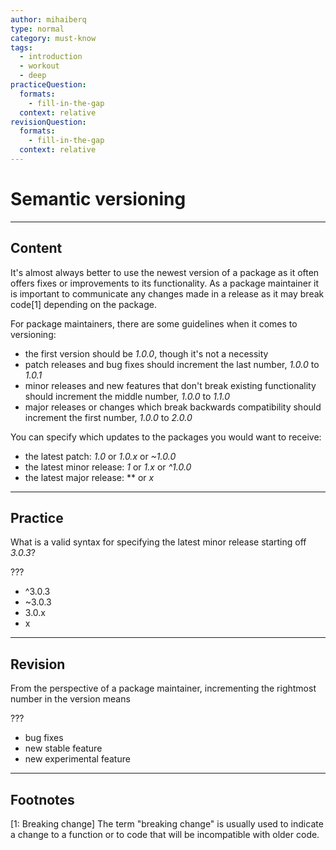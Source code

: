 ```yaml
---
author: mihaiberq
type: normal
category: must-know
tags:
  - introduction
  - workout
  - deep
practiceQuestion:
  formats:
    - fill-in-the-gap
  context: relative
revisionQuestion:
  formats:
    - fill-in-the-gap
  context: relative
---
```


# Semantic versioning


---

## Content

It's almost always better to use the newest version of a package as it often offers fixes or improvements to its functionality. As a package maintainer it is important to communicate any changes made in a release as it may break code[1] depending on the package.

For package maintainers, there are some guidelines when it comes to versioning:

- the first version should be *1.0.0*, though it's not a necessity
- patch releases and bug fixes should increment the last number, *1.0.0* to *1.0.1*
- minor releases and new features that don't break existing functionality should increment the middle number, *1.0.0* to *1.1.0*
- major releases or changes which break backwards compatibility should increment the first number, *1.0.0* to *2.0.0*

You can specify which updates to the packages you would want to receive:

- the latest patch: *1.0* or *1.0.x* or *~1.0.0*
- the latest minor release: *1* or *1.x* or *^1.0.0*
- the latest major release: ** or *x*


---

## Practice

What is a valid syntax for specifying the latest minor release starting off *3.0.3*?

???

- ^3.0.3
- ~3.0.3
- 3.0.x
- x


---

## Revision

From the perspective of a package maintainer, incrementing the rightmost number in the version means

???

- bug fixes
- new stable feature
- new experimental feature


---

## Footnotes

[1: Breaking change]
The term "breaking change" is usually used to indicate a change to a function or to code that will be incompatible with older code.
